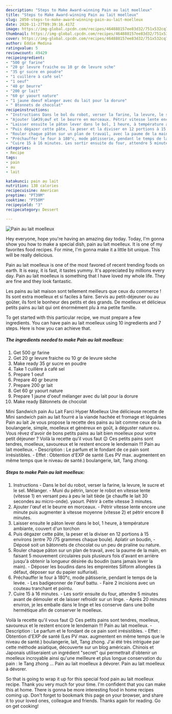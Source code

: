 ```yaml
---
description: "Steps to Make Award-winning Pain au lait moelleux"
title: "Steps to Make Award-winning Pain au lait moelleux"
slug: 2050-steps-to-make-award-winning-pain-au-lait-moelleux
date: 2020-11-27T09:39:16.417Z
image: https://img-global.cpcdn.com/recipes/464888157ee83d32/751x532cq70/pain-au-lait-moelleux-photo-principale-de-la-recette.jpg
thumbnail: https://img-global.cpcdn.com/recipes/464888157ee83d32/751x532cq70/pain-au-lait-moelleux-photo-principale-de-la-recette.jpg
cover: https://img-global.cpcdn.com/recipes/464888157ee83d32/751x532cq70/pain-au-lait-moelleux-photo-principale-de-la-recette.jpg
author: Eddie Medina
ratingvalue: 5
reviewcount: 49429
recipeingredient:
- "500 gr farine"
- "20 gr levure fraiche ou 10 gr de levure sche"
- "35 gr sucre en poudre"
- "1 cuillère à café sel"
- "1 oeuf"
- "40 gr beurre"
- "200 gr lait"
- "60 gr yaourt nature"
- "1 jaune doeuf mlanger avec du lait pour la dorure"
- " Btonnets de chocolat"
recipeinstructions:
- "Instructions Dans le bol du robot, verser la farine, la levure, le sucre et le sel. Mélanger. Muni du pétrin, lancer le robot en vitesse lente (vitesse 1) en versant peu à peu le lait tiède (je chauffe le lait 30 secondes au micro-onde). yaourt. Pétrir à cette vitesse 3 minutes."
- "Ajouter l&#39;œuf et le beurre en morceaux. Pétrir vitesse lente encore une minute puis augmenter à vitesse moyenne (vitesse 2) et pétrir encore 8 minutes."
- "Laisser ensuite le pâton lever dans le bol, 1 heure, à température ambiante, couvert d&#39;un torchon"
- "Puis dégazer cette pâte, la peser et la diviser en 12 portions à 15 environs (entre 70 /75 grammes chaque boule). Aplatir un boudin,  Déposé soit un bâtonnets de chocolat ou un peu de praline ou nature."
- "Rouler chaque pâton sur un plan de travail, avec la paume de la main, en faisant 5 mouvement circulaires puis plusieurs fois d&#39;avant en arrière jusqu&#39;à obtenir la longueur désirée du boudin (sans jamais lever la main). Déposer les boudins dans les empreintes Silform allongées (à défaut, déposer sur du papier sulfurisé)."
- "Préchauffer le four à 180°c, mode pâtisserie, pendant le temps de la levée. Les badigeonner de l&#39;œuf battu. Faire 2 incisions avec un couteau tranchant et pointu."
- "Cuire 15 à 16 minutes. Les sortir ensuite du four, attendre 5 minutes avant de démouler et de laisser refroidir sur un linge. Après 20 minutes environ, je les emballe dans le linge et les conserve dans une boîte hermétique afin de conserver le moelleux."
categories:
- Recipe
tags:
- pain
- au
- lait

katakunci: pain au lait 
nutrition: 138 calories
recipecuisine: American
preptime: "PT39M"
cooktime: "PT50M"
recipeyield: "3"
recipecategory: Dessert

---
```



![Pain au lait moelleux](https://img-global.cpcdn.com/recipes/464888157ee83d32/751x532cq70/pain-au-lait-moelleux-photo-principale-de-la-recette.jpg)

Hey everyone, hope you're having an amazing day today. Today, I'm gonna show you how to make a special dish, pain au lait moelleux. It is one of my favorites food recipes. For mine, I'm gonna make it a little bit unique. This will be really delicious.

Pain au lait moelleux is one of the most favored of recent trending foods on earth. It is easy, it is fast, it tastes yummy. It's appreciated by millions every day. Pain au lait moelleux is something that I have loved my whole life. They are fine and they look fantastic.

Les pains au lait maison sont tellement meilleurs que ceux du commerce ! Ils sont extra moelleux et si faciles à faire. Servis au petit-déjeuner ou au goûter, ils font le bonheur des petits et des grands. De moelleux et délicieux petits pains au lait qui ont énormément plu à ma petite famille.


To get started with this particular recipe, we must prepare a few ingredients. You can have pain au lait moelleux using 10 ingredients and 7 steps. Here is how you can achieve that.

<!--inarticleads1-->

##### The ingredients needed to make Pain au lait moelleux:

1. Get 500 gr farine
1. Get 20 gr levure fraiche ou 10 gr de levure sèche
1. Make ready 35 gr sucre en poudre
1. Take 1 cuillère à café sel
1. Prepare 1 oeuf
1. Prepare 40 gr beurre
1. Prepare 200 gr lait
1. Get 60 gr yaourt nature
1. Prepare 1 jaune d&#39;oeuf mélanger avec du lait pour la dorure
1. Make ready  Bâtonnets de chocolat


Mini Sandwich pain Au Lait Farci Hyper Moelleux Une délicieuse recette de Mini sandwich pain au lait fourré a la viande hachée et fromage et léguâmes Pain au lait Je vous propose la recette des pains au lait comme ceux de la boulangerie, simple, moelleux et généreux en goût, à déguster nature ou. Vous rêvez d&#39;avoir de bons petits pains au lait bien moelleux pour votre petit déjeuner ? Voilà la recette qu&#39;il vous faut 😉 Ces petits pains sont tendres, moelleux, savoureux et le restent encore le lendemain !!! Pain au lait moelleux. - Description : Le parfum et le fondant de ce pain sont irrésistibles. - Effet : Obtention d&#39;EXP de santé (Les PV max. augmentent en même temps que le niveau de santé.) boulangerie, lait, Tang zhong. 

<!--inarticleads2-->

##### Steps to make Pain au lait moelleux:

1. Instructions - Dans le bol du robot, verser la farine, la levure, le sucre et le sel. Mélanger. - Muni du pétrin, lancer le robot en vitesse lente (vitesse 1) en versant peu à peu le lait tiède (je chauffe le lait 30 secondes au micro-onde). yaourt. Pétrir à cette vitesse 3 minutes.
1. Ajouter l&#39;œuf et le beurre en morceaux. - Pétrir vitesse lente encore une minute puis augmenter à vitesse moyenne (vitesse 2) et pétrir encore 8 minutes.
1. Laisser ensuite le pâton lever dans le bol, 1 heure, à température ambiante, couvert d&#39;un torchon
1. Puis dégazer cette pâte, la peser et la diviser en 12 portions à 15 environs (entre 70 /75 grammes chaque boule). Aplatir un boudin,  - Déposé soit un bâtonnets de chocolat ou un peu de praline ou nature.
1. Rouler chaque pâton sur un plan de travail, avec la paume de la main, en faisant 5 mouvement circulaires puis plusieurs fois d&#39;avant en arrière jusqu&#39;à obtenir la longueur désirée du boudin (sans jamais lever la main). - Déposer les boudins dans les empreintes Silform allongées (à défaut, déposer sur du papier sulfurisé).
1. Préchauffer le four à 180°c, mode pâtisserie, pendant le temps de la levée. - Les badigeonner de l&#39;œuf battu. - Faire 2 incisions avec un couteau tranchant et pointu.
1. Cuire 15 à 16 minutes. - Les sortir ensuite du four, attendre 5 minutes avant de démouler et de laisser refroidir sur un linge. - Après 20 minutes environ, je les emballe dans le linge et les conserve dans une boîte hermétique afin de conserver le moelleux.


Voilà la recette qu&#39;il vous faut 😉 Ces petits pains sont tendres, moelleux, savoureux et le restent encore le lendemain !!! Pain au lait moelleux. - Description : Le parfum et le fondant de ce pain sont irrésistibles. - Effet : Obtention d&#39;EXP de santé (Les PV max. augmentent en même temps que le niveau de santé.) boulangerie, lait, Tang zhong. J&#39;ai été très intriguée par cette méthode asiatique, découverte sur un blog américain. Chinois et Japonais utiliseraient un ingrédient &#34;secret&#34; qui permettrait d&#39;obtenir un moelleux incroyable ainsi qu&#39;une meilleure et plus longue conservation du pain : le Tang zhong … Pain au lait moelleux à dévorer. Pain au lait moelleux à dévorer. 

So that is going to wrap it up for this special food pain au lait moelleux recipe. Thank you very much for your time. I'm confident that you can make this at home. There is gonna be more interesting food in home recipes coming up. Don't forget to bookmark this page on your browser, and share it to your loved ones, colleague and friends. Thanks again for reading. Go on get cooking!

